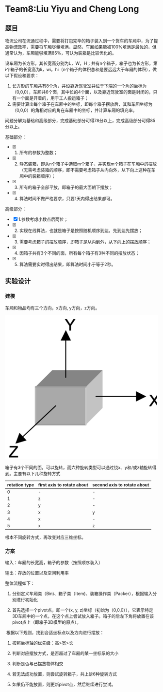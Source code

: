 

# Team8:Liu Yiyu and Cheng Long

## 题目

物流公司在流通过程中，需要将打包完毕的箱子装入到一个货车的车厢中，为了提高物流效率，需要将车厢尽量填满，显然，车厢如果能被100%填满是最优的，但通常认为，车厢能够填满85%，可认为装箱是比较优化的。

设车厢为长方形，其长宽高分别为L，W，H；共有n个箱子，箱子也为长方形，第i个箱子的长宽高为li，wi，hi（n个箱子的体积总和是要远远大于车厢的体积），做以下假设和要求：

1. 长方形的车厢共有8个角，并设靠近驾驶室并位于下端的一个角的坐标为（0,0,0），车厢共6个面，其中长的4个面，以及靠近驾驶室的面是封闭的，只有一个面是开着的，用于工人搬运箱子；
2. 需要计算出每个箱子在车厢中的坐标，即每个箱子摆放后，其和车厢坐标为（0,0,0）的角相对应的角在车厢中的坐标，并计算车厢的填充率。

问题分解为基础和高级部分，完成基础部分可得78分以上，完成高级部分可得85分以上。

基础部分：

- [x]  1. 所有的参数为整数；
- [x]  2. 静态装箱，即从n个箱子中选取m个箱子，并实现m个箱子在车厢中的摆放（无需考虑装箱的顺序，即不需要考虑箱子从内向外，从下向上这种在车厢中的装箱顺序）；
- [x]  3. 所有的箱子全部平放，即箱子的最大面朝下摆放；
- [x]  4. 算法时间不做严格要求，只要1天内得出结果都可。

高级部分：

- [x]  1.参数考虑小数点后两位；
- [x]  2. 实现在线算法，也就是箱子是按照随机顺序到达，先到达先摆放；
- [x]  3. 需要考虑箱子的摆放顺序，即箱子是从内到外，从下向上的摆放顺序；
- [x]  4. 因箱子共有3个不同的面，所有每个箱子有3种不同的摆放状态；
- [x]  5. 算法需要实时得出结果，即算法时间小于等于2秒。

## 实验设计

### 建模

车厢和物品均有三个方向，x方向, y方向，z方向。

![image-20230106133145614](README.assets/image-20230106133145614.png)

箱子有3个不同的面，可以旋转，而六种旋转类型可以通过绕x、y和/或z轴旋转得到。主要有以下几种旋转方式

| rotation type | first axis to rotate about | second axis to rotate about |
| --- | --- | --- |
| 0 | - | - |
| 1 | z | - |
| 2 | y | - |
| 3 | x | y |
| 4 | x | - |
| 5 | x | z |

根本不同旋转方式，再改变对应三维坐标。

### 方案

输入：车厢的长宽高，箱子的参数（按照顺序装入）

输出：存放的位置以及空间利用率

整体流程如下：

1. 分别定义车厢类（Bin)、箱子类（Item)、装箱操作类（Packer），根据输入分别进行初始化

2. 首先选择一个pivot点，即一个(x, y, z)坐标（初始为（0,0,0）），它表示特定3D车厢中的一个点，在这个点上尝试放入箱子。箱子的后左下角将放置在该pivot点上（即箱子3D模型的原点）。

​	根据以下规则，找到合适坐标点以及方向进行摆放：

1. 按照坐标轴的优先级：高>宽>长
   
2. 判断对应摆放方式，是否超过了车厢的某一坐标系的大小
3. 判断是否与已摆放物体相交
4. 若无法成功放置，则尝试旋转箱子，共上诉6种旋转方式
5. 如果仍不能放置，则更新pivot点，然后继续进行尝试。



